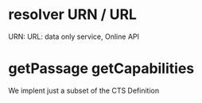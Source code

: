 # resolver URN / URL

URN:
URL: data only service, Online API 

# getPassage getCapabilities

We implent just a subset of the CTS Definition
